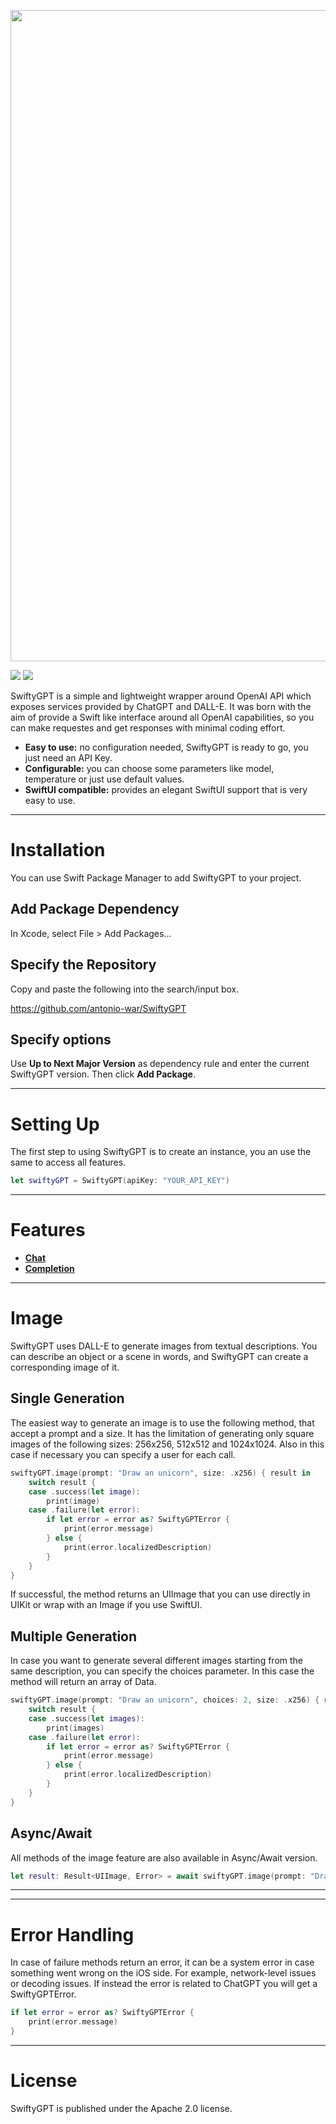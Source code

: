 <p align="center">
<img width="1042" src="https://user-images.githubusercontent.com/59933379/228211801-2646ac50-4bbf-4b4c-88b9-366bad8d76cf.png">
</p>

[![](https://img.shields.io/endpoint?url=https%3A%2F%2Fswiftpackageindex.com%2Fapi%2Fpackages%2Fantonio-war%2FSwiftyGPT%2Fbadge%3Ftype%3Dswift-versions)](https://swiftpackageindex.com/antonio-war/SwiftyGPT)
[![](https://img.shields.io/endpoint?url=https%3A%2F%2Fswiftpackageindex.com%2Fapi%2Fpackages%2Fantonio-war%2FSwiftyGPT%2Fbadge%3Ftype%3Dplatforms)](https://swiftpackageindex.com/antonio-war/SwiftyGPT)

SwiftyGPT is a simple and lightweight wrapper around OpenAI API which exposes services provided by ChatGPT and DALL-E.
It was born with the aim of provide a Swift like interface around all OpenAI capabilities, so you can make requestes and get responses with minimal coding effort.

- **Easy to use:** no configuration needed, SwiftyGPT is ready to go, you just need an API Key.
- **Configurable:** you can choose some parameters like model, temperature or just use default values.
- **SwiftUI compatible:** provides an elegant SwiftUI support that is very easy to use.

---

# Installation

You can use Swift Package Manager to add SwiftyGPT to your project.

## Add Package Dependency

In Xcode, select File > Add Packages...

## Specify the Repository

Copy and paste the following into the search/input box.

https://github.com/antonio-war/SwiftyGPT

## Specify options

Use **Up to Next Major Version** as dependency rule and enter the current SwiftyGPT version.
Then click **Add Package**.

---

# Setting Up

The first step to using SwiftyGPT is to create an instance, you an use the same to access all features.

```swift
let swiftyGPT = SwiftyGPT(apiKey: "YOUR_API_KEY")
```
---

# Features

- [**Chat**](Documentation/CHAT.md)
- [**Completion**](Documentation/COMPLETION.md)

---

# Image

SwiftyGPT uses DALL-E to generate images from textual descriptions. You can describe an object or a scene in words, and SwiftyGPT can create a corresponding image of it.

## Single Generation

The easiest way to generate an image is to use the following method, that accept a prompt and a size. It has the limitation of generating only square images of the following sizes: 256x256, 512x512 and 1024x1024. Also in this case if necessary you can specify a user for each call.

```swift
swiftyGPT.image(prompt: "Draw an unicorn", size: .x256) { result in
    switch result {
    case .success(let image):
        print(image)
    case .failure(let error):
        if let error = error as? SwiftyGPTError {
            print(error.message)
        } else {
            print(error.localizedDescription)
        }
    }
}
```
If successful, the method returns an UIImage that you can use directly in UIKit or wrap with an Image if you use SwiftUI.

## Multiple Generation

In case you want to generate several different images starting from the same description, you can specify the choices parameter. In this case the method will return an array of Data.

```swift
swiftyGPT.image(prompt: "Draw an unicorn", choices: 2, size: .x256) { result in
    switch result {
    case .success(let images):
        print(images)
    case .failure(let error):
        if let error = error as? SwiftyGPTError {
            print(error.message)
        } else {
            print(error.localizedDescription)
        }
    }
}
```

## Async/Await

All methods of the image feature are also available in Async/Await version.

```swift
let result: Result<UIImage, Error> = await swiftyGPT.image(prompt: "Draw an unicorn", size: .x256)
```
---
---

# Error Handling

In case of failure methods return an error, it can be a system error in case something went wrong on the iOS side. For example, network-level issues or decoding issues. If instead the error is related to ChatGPT you will get a SwiftyGPTError.

```swift
if let error = error as? SwiftyGPTError {
    print(error.message)
}
```
---
# License
SwiftyGPT is published under the Apache 2.0 license.
